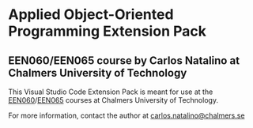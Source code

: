 # Applied Object-Oriented Programming Extension Pack

## EEN060/EEN065 course by Carlos Natalino at Chalmers University of Technology

This Visual Studio Code Extension Pack is meant for use at the [EEN060](https://www.student.chalmers.se/sp/course?course_id=34089)/[EEN065](https://www.student.chalmers.se/sp/course?course_id=33963) courses at Chalmers University of Technology.

For more information, contact the author at carlos.natalino@chalmers.se
